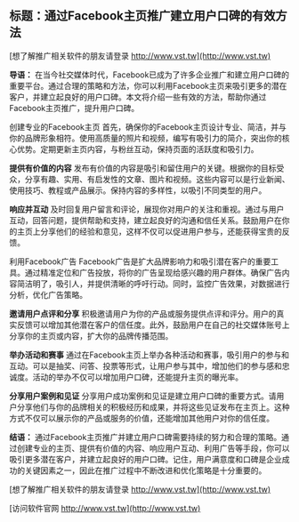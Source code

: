 ## **标题：通过Facebook主页推广建立用户口碑的有效方法**

[想了解推广相关软件的朋友请登录 http://www.vst.tw](http://www.vst.tw)

**导语：**
在当今社交媒体时代，Facebook已成为了许多企业推广和建立用户口碑的重要平台。通过合理的策略和方法，你可以利用Facebook主页来吸引更多的潜在客户，并建立起良好的用户口碑。本文将介绍一些有效的方法，帮助你通过Facebook主页推广，提升用户口碑。

创建专业的Facebook主页
首先，确保你的Facebook主页设计专业、简洁，并与你的品牌形象相符。使用高质量的照片和视频，编写有吸引力的简介，突出你的核心优势。定期更新主页内容，与粉丝互动，保持页面的活跃度和吸引力。

**提供有价值的内容**
发布有价值的内容是吸引和留住用户的关键。根据你的目标受众，分享有趣、实用、有启发性的文章、图片和视频。这些内容可以是行业新闻、使用技巧、教程或产品展示。保持内容的多样性，以吸引不同类型的用户。

**响应并互动**
及时回复用户留言和评论，展现你对用户的关注和重视。通过与用户互动，回答问题，提供帮助和支持，建立起良好的沟通和信任关系。鼓励用户在你的主页上分享他们的经验和意见，这样不仅可以促进用户参与，还能获得宝贵的反馈。

利用Facebook广告
Facebook广告是扩大品牌影响力和吸引潜在客户的重要工具。通过精准定位和广告投放，将你的广告呈现给感兴趣的用户群体。确保广告内容简洁明了，吸引人，并提供清晰的呼吁行动。同时，监控广告效果，对数据进行分析，优化广告策略。

**邀请用户点评和分享**
积极邀请用户为你的产品或服务提供点评和评分。用户的真实反馈可以增加其他潜在客户的信任度。此外，鼓励用户在自己的社交媒体账号上分享你的主页或内容，扩大你的品牌传播范围。

**举办活动和赛事**
通过在Facebook主页上举办各种活动和赛事，吸引用户的参与和互动。可以是抽奖、问答、投票等形式，让用户参与其中，增加他们的参与感和忠诚度。活动的举办不仅可以增加用户口碑，还能提升主页的曝光率。

**分享用户案例和见证**
分享用户成功案例和见证是建立用户口碑的重要方式。请用户分享他们与你的品牌相关的积极经历和成果，并将这些见证发布在主页上。这种方式不仅可以展示你的产品或服务的价值，还能增加其他用户对你的信任度。

**结语：**
通过Facebook主页推广并建立用户口碑需要持续的努力和合理的策略。通过创建专业的主页、提供有价值的内容、响应用户互动、利用广告等手段，你可以吸引更多潜在客户，并建立起良好的用户口碑。记住，用户满意度和口碑是企业成功的关键因素之一，因此在推广过程中不断改进和优化策略是十分重要的。

[想了解推广相关软件的朋友请登录 http://www.vst.tw](http://www.vst.tw)


[访问软件官网 http://www.vst.tw](http://www.vst.tw)
